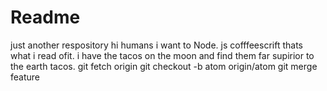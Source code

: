 # Readme
just another respository
hi humans
i want to Node. js cofffeescrift thats what i read ofit.
i have the tacos on the moon and find them far supirior to the earth tacos.
git fetch origin
git checkout -b atom origin/atom
git merge feature
